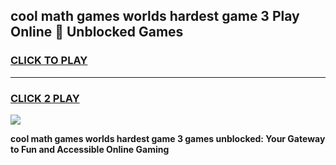 
## cool math games worlds hardest game 3 Play Online 👋 Unblocked Games
<h3>
<a href="https://news.freeplayer.one?title=cool_math_games_worlds_hardest_game_3&ref=17CMG">CLICK TO PLAY</a></h3>
<hr>

<h3>
<a href="https://news.freeplayer.one?title=cool_math_games_worlds_hardest_game_3&ref=17CMG">CLICK 2 PLAY</a>
  
</h3>

<a href="https://news.freeplayer.one?title=cool_math_games_worlds_hardest_game_3&ref=17CMG/"><img src="https://clearcache.store/games.png"></a>


**cool math games worlds hardest game 3 games unblocked: Your Gateway to Fun and Accessible Online Gaming**
